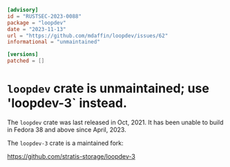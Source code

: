 ```toml
[advisory]
id = "RUSTSEC-2023-0088"
package = "loopdev"
date = "2023-11-13"
url = "https://github.com/mdaffin/loopdev/issues/62"
informational = "unmaintained"

[versions]
patched = []
```

# `loopdev` crate is unmaintained; use 'loopdev-3` instead.

The `loopdev` crate was last released in Oct, 2021. It has been unable to
build in Fedora 38 and above since April, 2023.

The `loopdev-3` crate is a maintained fork:

https://github.com/stratis-storage/loopdev-3
